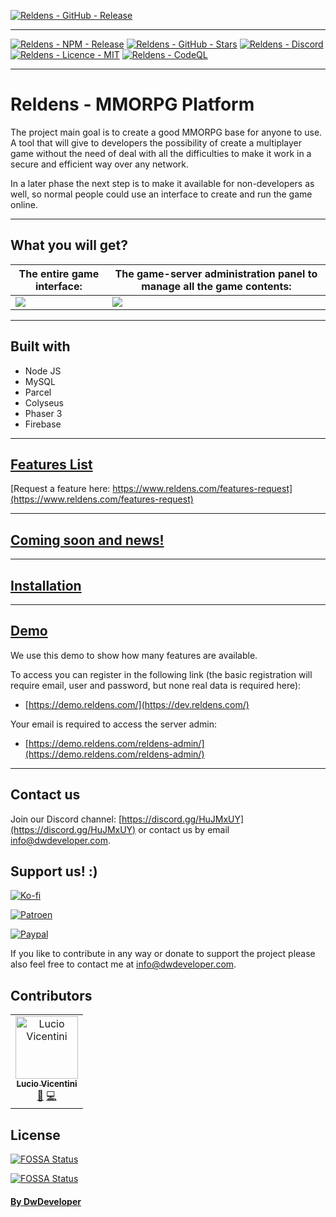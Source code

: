 [![Reldens - GitHub - Release](https://www.dwdeveloper.com/media/reldens/reldens-mmorpg-platform.png)](https://github.com/damian-pastorini/reldens)

---

[![Reldens - NPM - Release](https://img.shields.io/github/v/release/damian-pastorini/reldens?color=red&style=for-the-badge)](https://www.npmjs.com/package/reldens)
[![Reldens - GitHub - Stars](https://img.shields.io/github/stars/damian-pastorini/reldens?color=green&style=for-the-badge)](https://github.com/damian-pastorini/reldens)
[![Reldens - Discord](https://img.shields.io/discord/599108949312143370?style=for-the-badge)](https://discord.gg/HuJMxUY)
[![Reldens - Licence - MIT](https://img.shields.io/github/license/damian-pastorini/reldens?color=blue&style=for-the-badge)](https://github.com/damian-pastorini/reldens)
[![Reldens - CodeQL](https://img.shields.io/github/checks-status/damian-pastorini/reldens/master?style=for-the-badge)](https://github.com/damian-pastorini/reldens/actions?query=workflow%3ACodeQL)

---

# Reldens - MMORPG Platform

The project main goal is to create a good MMORPG base for anyone to use. A tool that will give to developers the 
possibility of create a multiplayer game without the need of deal with all the difficulties to make it work in a secure 
and efficient way over any network.

In a later phase the next step is to make it available for non-developers as well, so normal people could use an 
interface to create and run the game online.

---

## What you will get?

| The entire game interface:                                                                                   | The game-server administration panel to manage all the game contents:                             |
|--------------------------------------------------------------------------------------------------------------|---------------------------------------------------------------------------------------------------|
| ![](https://s3.us-east-1.amazonaws.com/dwd-files/assets/features/_650xAUTO_crop_center-center_none/chat.png) | ![](https://s3.us-east-1.amazonaws.com/dwd-files/assets/contents/reldens-admin-audio-markers.PNG) |

---

## Built with
+ Node JS
+ MySQL
+ Parcel
+ Colyseus
+ Phaser 3
+ Firebase

---

## [Features List](https://www.reldens.com/features)
[Request a feature here: https://www.reldens.com/features-request](https://www.reldens.com/features-request)

---

## [Coming soon and news!](https://www.reldens.com/news "Coming soon & News")

---

## [Installation](https://www.reldens.com/installation "Installation")

---

## [Demo](https://dev.reldens.com/)

We use this demo to show how many features are available.

To access you can register in the following link (the basic registration will require email, user and password, but
none real data is required here):

- [https://demo.reldens.com/](https://dev.reldens.com/)

Your email is required to access the server admin:

- [https://demo.reldens.com/reldens-admin/](https://demo.reldens.com/reldens-admin/)

---

## Contact us
Join our Discord channel: [https://discord.gg/HuJMxUY](https://discord.gg/HuJMxUY) or contact us by email [info@dwdeveloper.com](mailto:info@dwdeveloper.com).


## Support us! :)

[![Ko-fi](https://img.shields.io/badge/Reldens-Support%20us%20on%20Ko--Fi-blue?style=for-the-badge)](https://ko-fi.com/I2I81VISA) 

[![Patroen](https://img.shields.io/badge/Reldens-Become%20a%20Patroen-blue?style=for-the-badge)](https://www.patreon.com/bePatron?u=18074832)

[![Paypal](https://img.shields.io/badge/Reldens-Paypal%20Donation-blue?style=for-the-badge)](https://www.paypal.com/paypalme/damianpastorini)

If you like to contribute in any way or donate to support the project please also feel free to contact me at [info@dwdeveloper.com](mailto:info@dwdeveloper.com).

## Contributors

<!-- ALL-CONTRIBUTORS-LIST:START - Do not remove or modify this section -->
<!-- prettier-ignore-start -->
<!-- markdownlint-disable -->
<table>
  <tr>
    <td align="center">
        <a href="https://github.com/luciovicentini">
            <img src="https://avatars.githubusercontent.com/u/16654212?v=4" width="100px;" alt="Lucio Vicentini"/><br/>
            <sub><b>Lucio Vicentini</b></sub>
        </a><br/>
        <a href="#question-luciovicentini" title="Answering Questions">💬</a> <a href="https://github.com/colyseus/colyseus/commits?author=luciovicentini" title="Code">💻</a></td>
  </tr>
</table>
<!-- markdownlint-restore -->
<!-- prettier-ignore-end -->

<!-- ALL-CONTRIBUTORS-LIST:END -->

## License

[![FOSSA Status](https://app.fossa.io/api/projects/git%2Bgithub.com%2Fdamian-pastorini%2Freldens.svg?type=shield)](https://app.fossa.io/projects/git%2Bgithub.com%2Fdamian-pastorini%2Freldens?ref=badge_shield)

[![FOSSA Status](https://app.fossa.io/api/projects/git%2Bgithub.com%2Fdamian-pastorini%2Freldens.svg?type=large)](https://app.fossa.io/projects/git%2Bgithub.com%2Fdamian-pastorini%2Freldens?ref=badge_large)


#### [By DwDeveloper](https://www.dwdeveloper.com/ "DwDeveloper")
